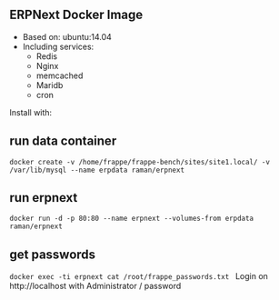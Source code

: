 ## ERPNext Docker Image
* Based on: ubuntu:14.04
* Including services: 
  * Redis
  * Nginx
  * memcached
  * Maridb
  * cron
 
 Install with:
## run data container
`docker create -v /home/frappe/frappe-bench/sites/site1.local/ -v /var/lib/mysql --name erpdata raman/erpnext
`
## run erpnext
`docker run -d -p 80:80 --name erpnext --volumes-from erpdata raman/erpnext
`
## get passwords
`docker exec -ti erpnext cat /root/frappe_passwords.txt
`
Login on http://localhost with Administrator / password
